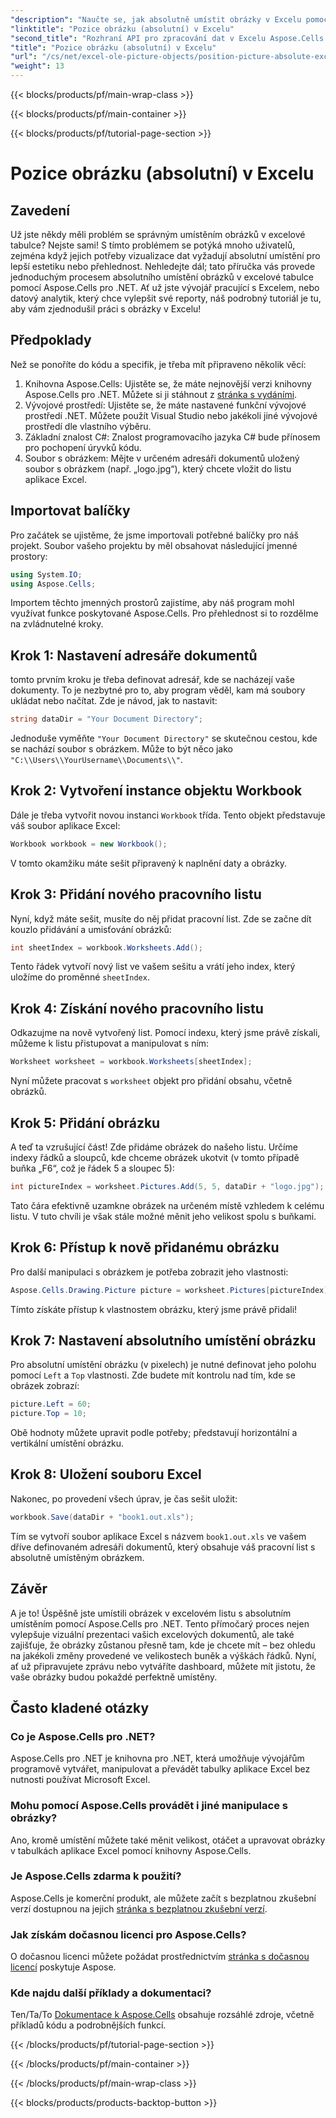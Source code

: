 ```yaml
---
"description": "Naučte se, jak absolutně umístit obrázky v Excelu pomocí Aspose.Cells pro .NET v tomto komplexním podrobném tutoriálu."
"linktitle": "Pozice obrázku (absolutní) v Excelu"
"second_title": "Rozhraní API pro zpracování dat v Excelu Aspose.Cells v .NET"
"title": "Pozice obrázku (absolutní) v Excelu"
"url": "/cs/net/excel-ole-picture-objects/position-picture-absolute-excel/"
"weight": 13
---
```


{{< blocks/products/pf/main-wrap-class >}}

{{< blocks/products/pf/main-container >}}

{{< blocks/products/pf/tutorial-page-section >}}

# Pozice obrázku (absolutní) v Excelu

## Zavedení
Už jste někdy měli problém se správným umístěním obrázků v excelové tabulce? Nejste sami! S tímto problémem se potýká mnoho uživatelů, zejména když jejich potřeby vizualizace dat vyžadují absolutní umístění pro lepší estetiku nebo přehlednost. Nehledejte dál; tato příručka vás provede jednoduchým procesem absolutního umístění obrázků v excelové tabulce pomocí Aspose.Cells pro .NET. Ať už jste vývojář pracující s Excelem, nebo datový analytik, který chce vylepšit své reporty, náš podrobný tutoriál je tu, aby vám zjednodušil práci s obrázky v Excelu!
## Předpoklady
Než se ponoříte do kódu a specifik, je třeba mít připraveno několik věcí:
1. Knihovna Aspose.Cells: Ujistěte se, že máte nejnovější verzi knihovny Aspose.Cells pro .NET. Můžete si ji stáhnout z [stránka s vydáními](https://releases.aspose.com/cells/net/).
2. Vývojové prostředí: Ujistěte se, že máte nastavené funkční vývojové prostředí .NET. Můžete použít Visual Studio nebo jakékoli jiné vývojové prostředí dle vlastního výběru.
3. Základní znalost C#: Znalost programovacího jazyka C# bude přínosem pro pochopení úryvků kódu.
4. Soubor s obrázkem: Mějte v určeném adresáři dokumentů uložený soubor s obrázkem (např. „logo.jpg“), který chcete vložit do listu aplikace Excel.

## Importovat balíčky
Pro začátek se ujistěme, že jsme importovali potřebné balíčky pro náš projekt. Soubor vašeho projektu by měl obsahovat následující jmenné prostory:
```csharp
using System.IO;
using Aspose.Cells;
```
Importem těchto jmenných prostorů zajistíme, aby náš program mohl využívat funkce poskytované Aspose.Cells.
Pro přehlednost si to rozdělme na zvládnutelné kroky.
## Krok 1: Nastavení adresáře dokumentů
tomto prvním kroku je třeba definovat adresář, kde se nacházejí vaše dokumenty. To je nezbytné pro to, aby program věděl, kam má soubory ukládat nebo načítat. Zde je návod, jak to nastavit:
```csharp
string dataDir = "Your Document Directory";
```
Jednoduše vyměňte `"Your Document Directory"` se skutečnou cestou, kde se nachází soubor s obrázkem. Může to být něco jako `"C:\\Users\\YourUsername\\Documents\\"`.
## Krok 2: Vytvoření instance objektu Workbook
Dále je třeba vytvořit novou instanci `Workbook` třída. Tento objekt představuje váš soubor aplikace Excel:
```csharp
Workbook workbook = new Workbook();
```
V tomto okamžiku máte sešit připravený k naplnění daty a obrázky.
## Krok 3: Přidání nového pracovního listu
Nyní, když máte sešit, musíte do něj přidat pracovní list. Zde se začne dít kouzlo přidávání a umisťování obrázků:
```csharp
int sheetIndex = workbook.Worksheets.Add();
```
Tento řádek vytvoří nový list ve vašem sešitu a vrátí jeho index, který uložíme do proměnné `sheetIndex`.
## Krok 4: Získání nového pracovního listu
Odkazujme na nově vytvořený list. Pomocí indexu, který jsme právě získali, můžeme k listu přistupovat a manipulovat s ním:
```csharp
Worksheet worksheet = workbook.Worksheets[sheetIndex];
```
Nyní můžete pracovat s `worksheet` objekt pro přidání obsahu, včetně obrázků.
## Krok 5: Přidání obrázku
A teď ta vzrušující část! Zde přidáme obrázek do našeho listu. Určíme indexy řádků a sloupců, kde chceme obrázek ukotvit (v tomto případě buňka „F6“, což je řádek 5 a sloupec 5):
```csharp
int pictureIndex = worksheet.Pictures.Add(5, 5, dataDir + "logo.jpg");
```
Tato čára efektivně uzamkne obrázek na určeném místě vzhledem k celému listu. V tuto chvíli je však stále možné měnit jeho velikost spolu s buňkami.
## Krok 6: Přístup k nově přidanému obrázku
Pro další manipulaci s obrázkem je potřeba zobrazit jeho vlastnosti:
```csharp
Aspose.Cells.Drawing.Picture picture = worksheet.Pictures[pictureIndex];
```
Tímto získáte přístup k vlastnostem obrázku, který jsme právě přidali!
## Krok 7: Nastavení absolutního umístění obrázku
Pro absolutní umístění obrázku (v pixelech) je nutné definovat jeho polohu pomocí `Left` a `Top` vlastnosti. Zde budete mít kontrolu nad tím, kde se obrázek zobrazí:
```csharp
picture.Left = 60;
picture.Top = 10;
```
Obě hodnoty můžete upravit podle potřeby; představují horizontální a vertikální umístění obrázku.
## Krok 8: Uložení souboru Excel
Nakonec, po provedení všech úprav, je čas sešit uložit:
```csharp
workbook.Save(dataDir + "book1.out.xls");
```
Tím se vytvoří soubor aplikace Excel s názvem `book1.out.xls` ve vašem dříve definovaném adresáři dokumentů, který obsahuje váš pracovní list s absolutně umístěným obrázkem.

## Závěr
A je to! Úspěšně jste umístili obrázek v excelovém listu s absolutním umístěním pomocí Aspose.Cells pro .NET. Tento přímočarý proces nejen vylepšuje vizuální prezentaci vašich excelových dokumentů, ale také zajišťuje, že obrázky zůstanou přesně tam, kde je chcete mít – bez ohledu na jakékoli změny provedené ve velikostech buněk a výškách řádků. Nyní, ať už připravujete zprávu nebo vytváříte dashboard, můžete mít jistotu, že vaše obrázky budou pokaždé perfektně umístěny.
## Často kladené otázky
### Co je Aspose.Cells pro .NET?
Aspose.Cells pro .NET je knihovna pro .NET, která umožňuje vývojářům programově vytvářet, manipulovat a převádět tabulky aplikace Excel bez nutnosti používat Microsoft Excel.
### Mohu pomocí Aspose.Cells provádět i jiné manipulace s obrázky?
Ano, kromě umístění můžete také měnit velikost, otáčet a upravovat obrázky v tabulkách aplikace Excel pomocí knihovny Aspose.Cells.
### Je Aspose.Cells zdarma k použití?
Aspose.Cells je komerční produkt, ale můžete začít s bezplatnou zkušební verzí dostupnou na jejich [stránka s bezplatnou zkušební verzí](https://releases.aspose.com/).
### Jak získám dočasnou licenci pro Aspose.Cells?
O dočasnou licenci můžete požádat prostřednictvím [stránka s dočasnou licencí](https://purchase.aspose.com/temporary-license/) poskytuje Aspose.
### Kde najdu další příklady a dokumentaci?
Ten/Ta/To [Dokumentace k Aspose.Cells](https://reference.aspose.com/cells/net/) obsahuje rozsáhlé zdroje, včetně příkladů kódu a podrobnějších funkcí.

{{< /blocks/products/pf/tutorial-page-section >}}

{{< /blocks/products/pf/main-container >}}

{{< /blocks/products/pf/main-wrap-class >}}

{{< blocks/products/products-backtop-button >}}